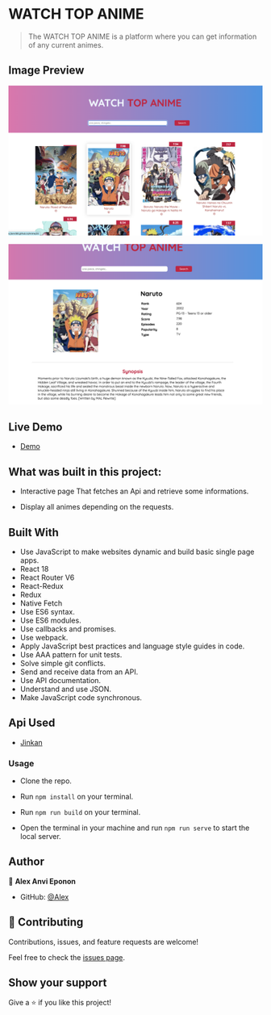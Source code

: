
# WATCH TOP ANIME 

> The WATCH TOP ANIME is a platform where you can get information of any current animes.

## Image Preview

![image](home.png)

![image](search.png)

##  Live Demo
- [Demo](https://anvi98.github.io/topAnime/)

## What was built in this project:

- Interactive page That fetches an Api and retrieve some informations.

- Display all animes depending on the requests.

## Built With

- Use JavaScript to make websites dynamic and build basic single page apps.
- React 18
- React Router V6
- React-Redux
- Redux
- Native Fetch
- Use ES6 syntax.
- Use ES6 modules.
- Use callbacks and promises.
- Use webpack.
- Apply JavaScript best practices and language style guides in code.
- Use AAA pattern for unit tests.
- Solve simple git conflicts.
- Send and receive data from an API.
- Use API documentation.
- Understand and use JSON.
- Make JavaScript code synchronous.

## Api Used

- [Jinkan](https://jikan.moe/)

### Usage

- Clone the repo.

- Run `npm install` on your terminal.

- Run `npm run build` on your terminal.

- Open the terminal in your machine and run `npm run serve` to start the local server.

## Author

👤 **Alex Anvi Eponon**

- GitHub: [@Alex](https://github.com/Anvi98)

## 🤝 Contributing

Contributions, issues, and feature requests are welcome!

Feel free to check the [issues page](https://github.com/Anvi98/topAnime/issues).


## Show your support

Give a ⭐️ if you like this project!
